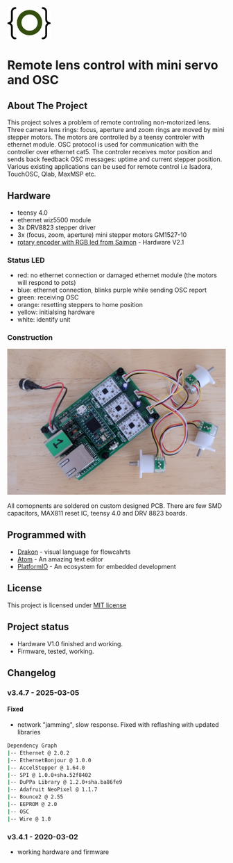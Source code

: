 <a href="http://gz.technology" target="_blank">![logo](doc/logo.png)</a>

# Remote lens control with mini servo and OSC

## About The Project

This project solves a problem of remote controling non-motorized lens. Three camera lens rings: focus, aperture and zoom rings are moved by mini stepper motors. The motors are controlled by a teensy controler with ethernet module. OSC protocol is used for communication with the controller over ethernet cat5. The controler receives motor position and sends back feedback OSC messages: uptime and current stepper position.
Various existing applications can be used for remote control i.e Isadora, TouchOSC, Qlab, MaxMSP etc.

## Hardware
* teensy 4.0
* ethernet wiz5500 module
* 3x DRV8823 stepper driver
* 3x (focus, zoom, aperture) mini stepper motors GM1527-10
* [rotary encoder with RGB led from Saimon](https://github.com/Fattoresaimon/I2CEncoderV2.1) - Hardware V2.1

### Status LED
- red: no ethernet connection or damaged ethernet module (the motors will respond to pots)
- blue: ethernet connection, blinks purple while sending OSC report
- green: receiving OSC  
- orange: resetting steppers to home position
- yellow: initialsing hardware
- white: identify unit 

### Construction

![prototype](doc/prototype.jpg)

All comopnents are soldered on custom designed PCB. There are few SMD capacitors, MAX811 reset IC, teensy 4.0 and DRV 8823 boards.

## Programmed with
* [Drakon](http://drakon-editor.sourceforge.net) - visual language for flowcahrts
* [Atom](https://atom.io) - An amazing text editor
* [PlatformIO](https://platformio.org) - An ecosystem for embedded development

## License
This project is licensed under [MIT license](http://opensource.org/licenses/mit-license.php)

## Project status
- Hardware V1.0 finished and working.
- Firmware, tested, working.

## Changelog

### v3.4.7 - 2025-03-05

#### Fixed
- network "jamming", slow response. Fixed with reflashing with updated libraries

```bash
Dependency Graph
|-- Ethernet @ 2.0.2
|-- EthernetBonjour @ 1.0.0
|-- AccelStepper @ 1.64.0
|-- SPI @ 1.0.0+sha.52f8402
|-- DuPPa Library @ 1.2.0+sha.ba86fe9
|-- Adafruit NeoPixel @ 1.1.7
|-- Bounce2 @ 2.55
|-- EEPROM @ 2.0
|-- OSC
|-- Wire @ 1.0
```

### v3.4.1 - 2020-03-02
- working hardware and firmware
